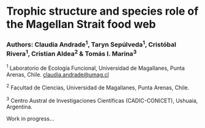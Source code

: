 # Trophic structure and species role of the Magellan Strait food web

### Authors: Claudia Andrade<sup>1</sup>, Taryn Sepúlveda<sup>1</sup>, Cristóbal Rivera<sup>1</sup>, Cristian Aldea<sup>2</sup> & Tomás I. Marina<sup>3</sup>

<sup>1</sup> Laboratorio de Ecología Funcional, Universidad de Magallanes, Punta Arenas, Chile. claudia.andrade@umag.cl

<sup>2</sup> Facultad de Ciencias, Universidad de Magallanes, Punta Arenas, Chile.

<sup>3</sup> Centro Austral de Investigaciones Científicas (CADIC-CONICET), Ushuaia, Argentina.

Work in progress...
